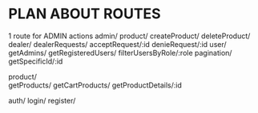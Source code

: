 # PLAN ABOUT ROUTES

1 route for ADMIN actions
admin/
    product/
        createProduct/ 
        deleteProduct/
    dealer/
        dealerRequests/
        acceptRequest/:id
        denieRequest/:id
    user/
       getAdmins/ 
       getRegisteredUsers/
       filterUsersByRole/:role
       pagination/
        getSpecificId/:id

product/       
    getProducts/
    getCartProducts/
    getProductDetails/:id
    

auth/
    login/
    register/

